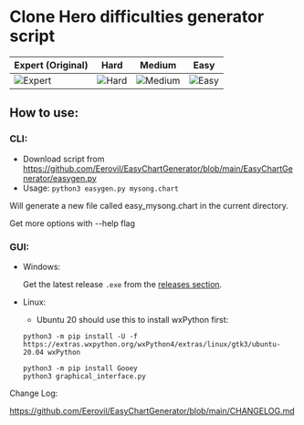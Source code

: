 
# Clone Hero difficulties generator script

| Expert (Original) | Hard | Medium | Easy |
| ----------- | ----------- | ----------- | ----------- |
| ![Expert](https://i.imgur.com/WtG1GTv.png) | ![Hard](https://i.imgur.com/AdyUjtP.png) | ![Medium](https://i.imgur.com/9jMFUvl.png) | ![Easy](https://i.imgur.com/9qaDY8b.png) |

## How to use:

### CLI:

* Download script from https://github.com/Eerovil/EasyChartGenerator/blob/main/EasyChartGenerator/easygen.py
* Usage: `python3 easygen.py mysong.chart`

Will generate a new file called easy_mysong.chart in the current directory.

Get more options with --help flag

### GUI:

* Windows:

  Get the latest release `.exe` from the [releases section](https://github.com/Eerovil/EasyChartGenerator/releases).

* Linux:

    * Ubuntu 20 should use this to install wxPython first:
    ```
    python3 -m pip install -U -f https://extras.wxpython.org/wxPython4/extras/linux/gtk3/ubuntu-20.04 wxPython
    ```

  ```
  python3 -m pip install Gooey
  python3 graphical_interface.py
  ```


Change Log:

https://github.com/Eerovil/EasyChartGenerator/blob/main/CHANGELOG.md
